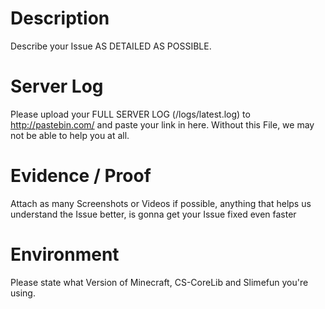 # Description
Describe your Issue AS DETAILED AS POSSIBLE.

# Server Log
Please upload your FULL SERVER LOG (/logs/latest.log) to http://pastebin.com/ and paste your link in here.
Without this File, we may not be able to help you at all.

# Evidence / Proof
Attach as many Screenshots or Videos if possible, 
anything that helps us understand the Issue better, is gonna get your Issue fixed even faster

# Environment
Please state what Version of Minecraft, CS-CoreLib and Slimefun you're using.
